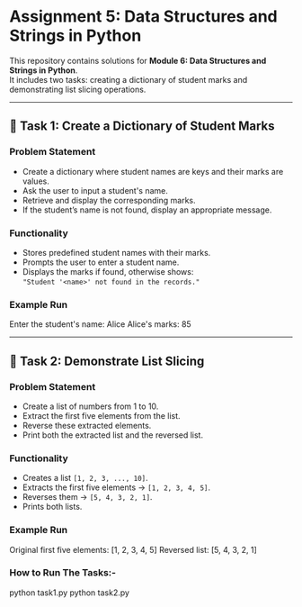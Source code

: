 # Assignment 5: Data Structures and Strings in Python

This repository contains solutions for **Module 6: Data Structures and Strings in Python**.  
It includes two tasks: creating a dictionary of student marks and demonstrating list slicing operations.

---

## 📌 Task 1: Create a Dictionary of Student Marks

### Problem Statement
- Create a dictionary where student names are keys and their marks are values.  
- Ask the user to input a student's name.  
- Retrieve and display the corresponding marks.  
- If the student’s name is not found, display an appropriate message.  

### Functionality
- Stores predefined student names with their marks.  
- Prompts the user to enter a student name.  
- Displays the marks if found, otherwise shows:  
  `"Student '<name>' not found in the records."`

### Example Run
Enter the student's name: Alice
Alice's marks: 85


---

## 📌 Task 2: Demonstrate List Slicing

### Problem Statement
- Create a list of numbers from 1 to 10.  
- Extract the first five elements from the list.  
- Reverse these extracted elements.  
- Print both the extracted list and the reversed list.  

### Functionality
- Creates a list `[1, 2, 3, ..., 10]`.  
- Extracts the first five elements → `[1, 2, 3, 4, 5]`.  
- Reverses them → `[5, 4, 3, 2, 1]`.  
- Prints both lists.  

### Example Run
Original first five elements: [1, 2, 3, 4, 5]
Reversed list: [5, 4, 3, 2, 1]

### How to Run The Tasks:-
python task1.py
python task2.py
